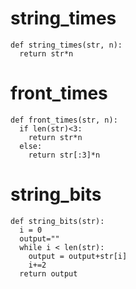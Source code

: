 # string_times
```
def string_times(str, n):
  return str*n
```
# front_times
```
def front_times(str, n):
  if len(str)<3:
    return str*n
  else:
    return str[:3]*n
```
# string_bits
```
def string_bits(str):
  i = 0
  output=""
  while i < len(str):
    output = output+str[i]
    i+=2
  return output
```
